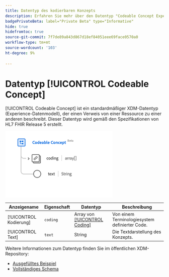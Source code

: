 ```yaml
---
title: Datentyp des kodierbaren Konzepts
description: Erfahren Sie mehr über den Datentyp "Codeable Concept Experience Data Model (XDM)".
badgePrivateBeta: label="Private Beta" type="Informative"
hide: true
hidefromtoc: true
source-git-commit: 7f7de89a843d867d18ef84051eee69face0570a0
workflow-type: tm+mt
source-wordcount: '103'
ht-degree: 9%

---
```


# Datentyp [!UICONTROL Codeable Concept]

[!UICONTROL Codeable Concept] ist ein standardmäßiger XDM-Datentyp (Experience-Datenmodell), der einen Verweis von einer Ressource zu einer anderen beschreibt. Dieser Datentyp wird gemäß den Spezifikationen von HL7 FHIR Release 5 erstellt.

![Datenstruktur des kodierbaren Konzepts](../../images/data-types/healthcare/codeable-concept.png)

| Anzeigename | Eigenschaft | Datentyp | Beschreibung |
| --- | --- | --- | --- |
| [!UICONTROL Kodierung] | `coding` | Array von [[!UICONTROL Coding]](../healthcare/coding.md) | Von einem Terminologiesystem definierter Code. |
| [!UICONTROL Text] | `text` | String | Die Textdarstellung des Konzepts. |

Weitere Informationen zum Datentyp finden Sie im öffentlichen XDM-Repository:

* [Ausgefülltes Beispiel](https://github.com/adobe/xdm/blob/master/extensions/industry/healthcare/fhir/datatypes/codeablereference.example.1.json)
* [Vollständiges Schema](https://github.com/adobe/xdm/blob/master/extensions/industry/healthcare/fhir/datatypes/codeableconcept.schema.json)
